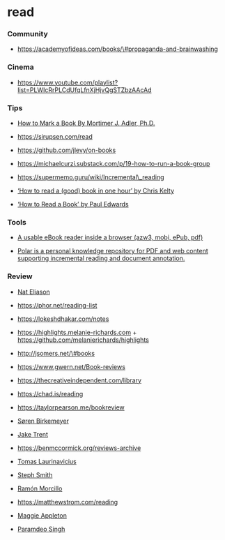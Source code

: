 # read

### Community

- https://academyofideas.com/books/\#propaganda-and-brainwashing

### Cinema

- https://www.youtube.com/playlist?list=PLWIcRrPLCdUfqLfnXjHjvQgSTZbzAAcAd

### Tips

- [How to Mark a Book By Mortimer J. Adler, Ph.D.](https://web.archive.org/web/20200213203215/http://chuma.cas.usf.edu/~pinsky/mark_a_book.htm)

<!-- -->

- https://sirupsen.com/read

<!-- -->

- https://github.com/jlevy/on-books

<!-- -->

- https://michaelcurzi.substack.com/p/19-how-to-run-a-book-group

<!-- -->

- https://supermemo.guru/wiki/Incremental\_reading

<!-- -->

- [‘How to read a (good) book in one hour’ by Chris Kelty](https://savageminds.org/2007/10/01/how-to-read-a-good-book-in-one-hour)

<!-- -->

- [‘How to Read a Book’ by Paul Edwards](http://utminers.utep.edu/trcurry/howtoread.pdf)

### Tools

- [A usable eBook reader inside a browser (azw3, mobi, ePub, pdf)](https://news.ycombinator.com/item?id=25948797)

<!-- -->

- [Polar is a personal knowledge repository for PDF and web content supporting incremental reading and document annotation.](https://github.com/burtonator/polar-bookshelf)

### Review

- [Nat Eliason](https://www.nateliason.com/notes)

<!-- -->

- https://phor.net/reading-list

<!-- -->

- https://lokeshdhakar.com/notes

<!-- -->

- https://highlights.melanie-richards.com + https://github.com/melanierichards/highlights

<!-- -->

- http://jsomers.net/\#books

<!-- -->

- https://www.gwern.net/Book-reviews

<!-- -->

- https://thecreativeindependent.com/library

<!-- -->

- https://chad.is/reading

<!-- -->

- https://taylorpearson.me/bookreview

<!-- -->

- [Søren Birkemeyer](https://annualbeta.com/bookshelf)

<!-- -->

- [Jake Trent](https://jaketrent.com/book)

<!-- -->

- https://benmccormick.org/reviews-archive

<!-- -->

- [Tomas Laurinavicius](https://tomaslau.com/books)

<!-- -->

- [Steph Smith](https://stephsmith.io/books)

<!-- -->

- [Ramón Morcillo](https://github.com/reymon359/book-sentences)

<!-- -->

- https://matthewstrom.com/reading

<!-- -->

- [Maggie Appleton](https://maggieappleton.com/library)

<!-- -->

- [Paramdeo Singh](https://paramdeo.com/bookshelf)
